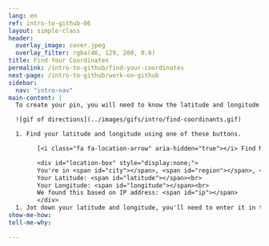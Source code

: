 ```yaml
---
lang: en
ref: intro-to-github-06
layout: simple-class
header:
  overlay_image: cover.jpeg
  overlay_filter: rgba(46, 129, 200, 0.6)
title: Find Your Coordinates
permalink: /intro-to-github/find-your-coordinates
next-page: /intro-to-github/work-on-github
sidebar:
  nav: "intro-nav"
main-content: |
  To create your pin, you will need to know the latitude and longitude of your home town:

  ![gif of directions](../images/gifs/intro/find-coordinants.gif)

  1. Find your latitude and longitude using one of these buttons.

        [<i class="fa fa-location-arrow" aria-hidden="true"></i> Find My Coordinates Automatically](#location){: #find-location .btn .btn--success} [<i class="fa fa-map-marker" aria-hidden="true"></i> Manually Search for My Own Coordinates ](https://mynasadata.larc.nasa.gov/latitudelongitude-finder/){: .btn .btn--warning}

        <div id="location-box" style="display:none;">
        You're in <span id="city"></span>, <span id="region"></span>, <span id="country"></span><br>
        Your Latitude: <span id="latitude"></span><br>
        Your Longitude: <span id="longitude"></span><br>
        We found this based on IP address: <span id="ip"></span>
        </div>
  1. Jot down your latitude and longitude, you'll need to enter it in the coming steps.
show-me-how:
tell-me-why:

---
```

